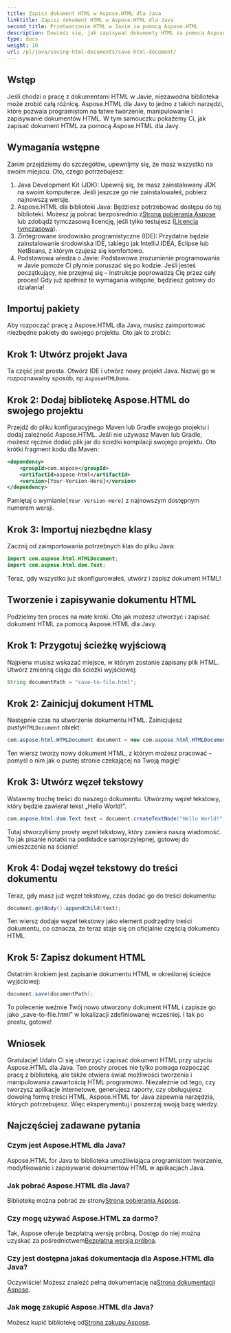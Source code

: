 ```yaml
---
title: Zapisz dokument HTML w Aspose.HTML dla Java
linktitle: Zapisz dokument HTML w Aspose.HTML dla Java
second_title: Przetwarzanie HTML w Javie za pomocą Aspose.HTML
description: Dowiedz się, jak zapisywać dokumenty HTML za pomocą Aspose.HTML dla Java dzięki temu kompleksowemu przewodnikowi krok po kroku przeznaczonemu dla początkujących i ekspertów.
type: docs
weight: 10
url: /pl/java/saving-html-documents/save-html-document/
---
```

## Wstęp
Jeśli chodzi o pracę z dokumentami HTML w Javie, niezawodna biblioteka może zrobić całą różnicę. Aspose.HTML dla Javy to jedno z takich narzędzi, które pozwala programistom na łatwe tworzenie, manipulowanie i zapisywanie dokumentów HTML. W tym samouczku pokażemy Ci, jak zapisać dokument HTML za pomocą Aspose.HTML dla Javy. 
## Wymagania wstępne
Zanim przejdziemy do szczegółów, upewnijmy się, że masz wszystko na swoim miejscu. Oto, czego potrzebujesz:
1. Java Development Kit (JDK): Upewnij się, że masz zainstalowany JDK na swoim komputerze. Jeśli jeszcze go nie zainstalowałeś, pobierz najnowszą wersję.
2.  Aspose.HTML dla biblioteki Java: Będziesz potrzebować dostępu do tej biblioteki. Możesz ją pobrać bezpośrednio z[Strona pobierania Aspose](https://releases.aspose.com/html/java/) lub zdobądź tymczasową licencję, jeśli tylko testujesz ([Licencja tymczasowa](https://purchase.aspose.com/temporary-license/)).
3. Zintegrowane środowisko programistyczne (IDE): Przydatne będzie zainstalowanie środowiska IDE, takiego jak IntelliJ IDEA, Eclipse lub NetBeans, z którym czujesz się komfortowo.
4. Podstawowa wiedza o Javie: Podstawowe zrozumienie programowania w Javie pomoże Ci płynnie poruszać się po kodzie. Jeśli jesteś początkujący, nie przejmuj się – instrukcje poprowadzą Cię przez cały proces!
Gdy już spełnisz te wymagania wstępne, będziesz gotowy do działania!
## Importuj pakiety
Aby rozpocząć pracę z Aspose.HTML dla Java, musisz zaimportować niezbędne pakiety do swojego projektu. Oto jak to zrobić:
## Krok 1: Utwórz projekt Java
 Ta część jest prosta. Otwórz IDE i utwórz nowy projekt Java. Nazwij go w rozpoznawalny sposób, np.`AsposeHTMLDemo`.
## Krok 2: Dodaj bibliotekę Aspose.HTML do swojego projektu
Przejdź do pliku konfiguracyjnego Maven lub Gradle swojego projektu i dodaj zależność Aspose.HTML. Jeśli nie używasz Maven lub Gradle, możesz ręcznie dodać plik jar do ścieżki kompilacji swojego projektu. Oto krótki fragment kodu dla Maven:
```xml
<dependency>
    <groupId>com.aspose</groupId>
    <artifactId>aspose-html</artifactId>
    <version>[Your-Version-Here]</version>
</dependency>
```
 Pamiętaj o wymianie`[Your-Version-Here]` z najnowszym dostępnym numerem wersji.
## Krok 3: Importuj niezbędne klasy
Zacznij od zaimportowania potrzebnych klas do pliku Java:
```java
import com.aspose.html.HTMLDocument;
import com.aspose.html.dom.Text;
```
Teraz, gdy wszystko już skonfigurowałeś, utwórz i zapisz dokument HTML!
## Tworzenie i zapisywanie dokumentu HTML
Podzielmy ten proces na małe kroki. Oto jak możesz utworzyć i zapisać dokument HTML za pomocą Aspose.HTML dla Javy.
## Krok 1: Przygotuj ścieżkę wyjściową
Najpierw musisz wskazać miejsce, w którym zostanie zapisany plik HTML. Utwórz zmienną ciągu dla ścieżki wyjściowej:
```java
String documentPath = "save-to-file.html";
```
## Krok 2: Zainicjuj dokument HTML
 Następnie czas na utworzenie dokumentu HTML. Zainicjujesz pusty`HTMLDocument` obiekt:
```java
com.aspose.html.HTMLDocument document = new com.aspose.html.HTMLDocument();
```
Ten wiersz tworzy nowy dokument HTML, z którym możesz pracować – pomyśl o nim jak o pustej stronie czekającej na Twoją magię!
## Krok 3: Utwórz węzeł tekstowy
Wstawmy trochę treści do naszego dokumentu. Utwórzmy węzeł tekstowy, który będzie zawierał tekst „Hello World!”.
```java
com.aspose.html.dom.Text text = document.createTextNode("Hello World!");
```
Tutaj stworzyliśmy prosty węzeł tekstowy, który zawiera naszą wiadomość. To jak pisanie notatki na podkładce samoprzylepnej, gotowej do umieszczenia na ścianie!
## Krok 4: Dodaj węzeł tekstowy do treści dokumentu
Teraz, gdy masz już węzeł tekstowy, czas dodać go do treści dokumentu:
```java
document.getBody().appendChild(text);
```
Ten wiersz dodaje węzeł tekstowy jako element podrzędny treści dokumentu, co oznacza, że teraz staje się on oficjalnie częścią dokumentu HTML.
## Krok 5: Zapisz dokument HTML
Ostatnim krokiem jest zapisanie dokumentu HTML w określonej ścieżce wyjściowej:
```java
document.save(documentPath);
```
To polecenie weźmie Twój nowo utworzony dokument HTML i zapisze go jako „save-to-file.html” w lokalizacji zdefiniowanej wcześniej. I tak po prostu, gotowe!
## Wniosek
Gratulacje! Udało Ci się utworzyć i zapisać dokument HTML przy użyciu Aspose.HTML dla Java. Ten prosty proces nie tylko pomaga rozpocząć pracę z biblioteką, ale także otwiera świat możliwości tworzenia i manipulowania zawartością HTML programowo.
Niezależnie od tego, czy tworzysz aplikacje internetowe, generujesz raporty, czy obsługujesz dowolną formę treści HTML, Aspose.HTML for Java zapewnia narzędzia, których potrzebujesz. Więc eksperymentuj i poszerzaj swoją bazę wiedzy.
## Najczęściej zadawane pytania
### Czym jest Aspose.HTML dla Java?  
Aspose.HTML for Java to biblioteka umożliwiająca programistom tworzenie, modyfikowanie i zapisywanie dokumentów HTML w aplikacjach Java.
### Jak pobrać Aspose.HTML dla Java?  
 Bibliotekę można pobrać ze strony[Strona pobierania Aspose](https://releases.aspose.com/html/java/).
### Czy mogę używać Aspose.HTML za darmo?  
 Tak, Aspose oferuje bezpłatną wersję próbną. Dostęp do niej można uzyskać za pośrednictwem[Bezpłatna wersja próbna](https://releases.aspose.com/).
### Czy jest dostępna jakaś dokumentacja dla Aspose.HTML dla Java?  
 Oczywiście! Możesz znaleźć pełną dokumentację na[Strona dokumentacji Aspose](https://reference.aspose.com/html/java/).
### Jak mogę zakupić Aspose.HTML dla Java?  
 Możesz kupić bibliotekę od[Strona zakupu Aspose](https://purchase.aspose.com/buy).